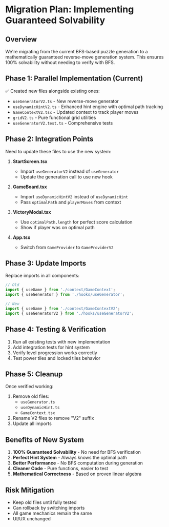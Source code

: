 # Migration Plan: Implementing Guaranteed Solvability

## Overview
We're migrating from the current BFS-based puzzle generation to a mathematically guaranteed reverse-move generation system. This ensures 100% solvability without needing to verify with BFS.

## Phase 1: Parallel Implementation (Current)
✅ Created new files alongside existing ones:
- `useGeneratorV2.ts` - New reverse-move generator
- `useDynamicHintV2.ts` - Enhanced hint engine with optimal path tracking
- `GameContextV2.tsx` - Updated context to track player moves
- `gridV2.ts` - Pure functional grid utilities
- `useGeneratorV2.test.ts` - Comprehensive tests

## Phase 2: Integration Points
Need to update these files to use the new system:

1. **StartScreen.tsx**
   - Import `useGeneratorV2` instead of `useGenerator`
   - Update the generation call to use new hook

2. **GameBoard.tsx**
   - Import `useDynamicHintV2` instead of `useDynamicHint`
   - Pass `optimalPath` and `playerMoves` from context

3. **VictoryModal.tsx**
   - Use `optimalPath.length` for perfect score calculation
   - Show if player was on optimal path

4. **App.tsx**
   - Switch from `GameProvider` to `GameProviderV2`

## Phase 3: Update Imports
Replace imports in all components:
```typescript
// Old
import { useGame } from './context/GameContext';
import { useGenerator } from './hooks/useGenerator';

// New
import { useGame } from './context/GameContextV2';
import { useGeneratorV2 } from './hooks/useGeneratorV2';
```

## Phase 4: Testing & Verification
1. Run all existing tests with new implementation
2. Add integration tests for hint system
3. Verify level progression works correctly
4. Test power tiles and locked tiles behavior

## Phase 5: Cleanup
Once verified working:
1. Remove old files:
   - `useGenerator.ts`
   - `useDynamicHint.ts`
   - `GameContext.tsx`
2. Rename V2 files to remove "V2" suffix
3. Update all imports

## Benefits of New System
1. **100% Guaranteed Solvability** - No need for BFS verification
2. **Perfect Hint System** - Always knows the optimal path
3. **Better Performance** - No BFS computation during generation
4. **Cleaner Code** - Pure functions, easier to test
5. **Mathematical Correctness** - Based on proven linear algebra

## Risk Mitigation
- Keep old files until fully tested
- Can rollback by switching imports
- All game mechanics remain the same
- UI/UX unchanged